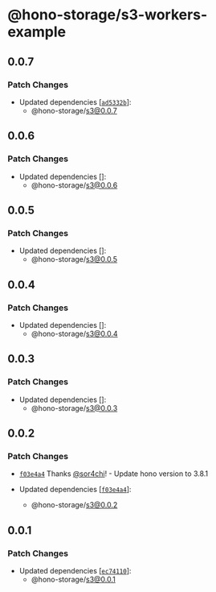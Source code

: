 # @hono-storage/s3-workers-example

## 0.0.7

### Patch Changes

- Updated dependencies [[`ad5332b`](https://github.com/sor4chi/hono-storage/commit/ad5332b6689ad1baeba70406d732d81623779e97)]:
  - @hono-storage/s3@0.0.7

## 0.0.6

### Patch Changes

- Updated dependencies []:
  - @hono-storage/s3@0.0.6

## 0.0.5

### Patch Changes

- Updated dependencies []:
  - @hono-storage/s3@0.0.5

## 0.0.4

### Patch Changes

- Updated dependencies []:
  - @hono-storage/s3@0.0.4

## 0.0.3

### Patch Changes

- Updated dependencies []:
  - @hono-storage/s3@0.0.3

## 0.0.2

### Patch Changes

- [`f03e4a4`](https://github.com/sor4chi/hono-storage/commit/f03e4a41d705fa8883cef1dce85784825ea05eae) Thanks [@sor4chi](https://github.com/sor4chi)! - Update hono version to 3.8.1

- Updated dependencies [[`f03e4a4`](https://github.com/sor4chi/hono-storage/commit/f03e4a41d705fa8883cef1dce85784825ea05eae)]:
  - @hono-storage/s3@0.0.2

## 0.0.1

### Patch Changes

- Updated dependencies [[`ec74110`](https://github.com/sor4chi/hono-storage/commit/ec741102219a960c5a0e8317b0eda3ce4e3f4a14)]:
  - @hono-storage/s3@0.0.1
